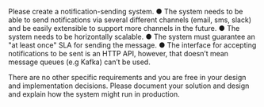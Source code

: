 Please create a notification-sending system.
● The system needs to be able to send notifications via several different channels (email,
sms, slack) and be easily extensible to support more channels in the future.
● The system needs to be horizontally scalable.
● The system must guarantee an "at least once" SLA for sending the message.
● The interface for accepting notifications to be sent is an HTTP API, however, that
doesn’t mean message queues (e.g Kafka) can’t be used.

There are no other specific requirements and you are free in your design and implementation decisions.
Please document your solution and design and explain how the system might run in production.
